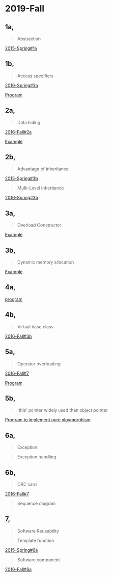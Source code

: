 # 2019-Fall

## 1a,

>Abstraction

[2015-Spring#1a]()

## 1b,

>Access specifiers

[2016-Spring#3a]()

[Program]()

## 2a,

>Data hiding

[2016-Fall#2a]()

[Example]()

## 2b,

>Advantage of inheritance

[2015-Spring#3b]()

>Multi-Level inheritance

[2016-Spring#3b]()

## 3a,

>Overload Constructor

[Example]()

## 3b,

>Dynamic memory allocation

[Example]()

## 4a,

[program]()

## 4b,

>Virtual base class

[2016-Fall#3b]()

## 5a,

>Operator overloading

[2016-Fall#7]()

[Program]()

## 5b,

>'this' pointer widely used than object pointer

[Program to implement pure ploymorphism]()

## 6a,

>Exception

>Exception handling

## 6b,

>CRC card

[2016-Fall#7]()

>Sequence diagram

## 7,

>Software Reusability

>Template function

[2015-Spring#6a]()

>Software component

[2016-Fall#6a]()